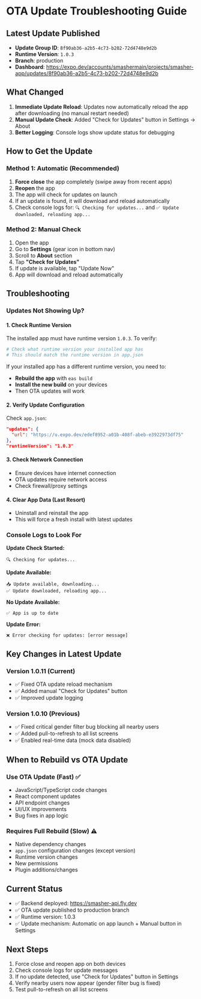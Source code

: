 # OTA Update Troubleshooting Guide

## Latest Update Published
- **Update Group ID**: `8f90ab36-a2b5-4c73-b202-72d4748e9d2b`
- **Runtime Version**: `1.0.3`
- **Branch**: production
- **Dashboard**: https://expo.dev/accounts/smashermain/projects/smasher-app/updates/8f90ab36-a2b5-4c73-b202-72d4748e9d2b

## What Changed
1. **Immediate Update Reload**: Updates now automatically reload the app after downloading (no manual restart needed)
2. **Manual Update Check**: Added "Check for Updates" button in Settings → About
3. **Better Logging**: Console logs show update status for debugging

## How to Get the Update

### Method 1: Automatic (Recommended)
1. **Force close** the app completely (swipe away from recent apps)
2. **Reopen** the app
3. The app will check for updates on launch
4. If an update is found, it will download and reload automatically
5. Check console logs for: `🔍 Checking for updates...` and `✅ Update downloaded, reloading app...`

### Method 2: Manual Check
1. Open the app
2. Go to **Settings** (gear icon in bottom nav)
3. Scroll to **About** section
4. Tap **"Check for Updates"**
4. If update is available, tap "Update Now"
5. App will download and reload automatically

## Troubleshooting

### Updates Not Showing Up?

#### 1. Check Runtime Version
The installed app must have runtime version `1.0.3`. To verify:
```bash
# Check what runtime version your installed app has
# This should match the runtime version in app.json
```

If your installed app has a different runtime version, you need to:
- **Rebuild the app** with `eas build`
- **Install the new build** on your devices
- Then OTA updates will work

#### 2. Verify Update Configuration
Check `app.json`:
```json
"updates": {
  "url": "https://u.expo.dev/edef8952-a01b-408f-abeb-e3922973df75"
},
"runtimeVersion": "1.0.3"
```

#### 3. Check Network Connection
- Ensure devices have internet connection
- OTA updates require network access
- Check firewall/proxy settings

#### 4. Clear App Data (Last Resort)
- Uninstall and reinstall the app
- This will force a fresh install with latest updates

### Console Logs to Look For

**Update Check Started:**
```
🔍 Checking for updates...
```

**Update Available:**
```
📥 Update available, downloading...
✅ Update downloaded, reloading app...
```

**No Update Available:**
```
✅ App is up to date
```

**Update Error:**
```
❌ Error checking for updates: [error message]
```

## Key Changes in Latest Update

### Version 1.0.11 (Current)
- ✅ Fixed OTA update reload mechanism
- ✅ Added manual "Check for Updates" button
- ✅ Improved update logging

### Version 1.0.10 (Previous)
- ✅ Fixed critical gender filter bug blocking all nearby users
- ✅ Added pull-to-refresh to all list screens
- ✅ Enabled real-time data (mock data disabled)

## When to Rebuild vs OTA Update

### Use OTA Update (Fast) ✅
- JavaScript/TypeScript code changes
- React component updates
- API endpoint changes
- UI/UX improvements
- Bug fixes in app logic

### Requires Full Rebuild (Slow) ⚠️
- Native dependency changes
- `app.json` configuration changes (except version)
- Runtime version changes
- New permissions
- Plugin additions/changes

## Current Status
- ✅ Backend deployed: https://smasher-api.fly.dev
- ✅ OTA update published to production branch
- ✅ Runtime version: 1.0.3
- ✅ Update mechanism: Automatic on app launch + Manual button in Settings

## Next Steps
1. Force close and reopen app on both devices
2. Check console logs for update messages
3. If no update detected, use "Check for Updates" button in Settings
4. Verify nearby users now appear (gender filter bug is fixed)
5. Test pull-to-refresh on all list screens
